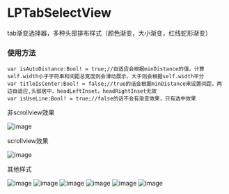 # LPTabSelectView
tab渐变选择器，多种头部排布样式（颜色渐变，大小渐变，红线蛇形渐变）

### 使用方法
```objc
var isAutoDistance:Bool! = true;//自适应会根据minDistance的值，计算self.width小于字符串和间距总宽度则会滑动展示，大于则会根据self.width平分
var titleIsCenter:Bool! = false;//true的话会根据minDistance来设置间距，两边自适应,头部居中，headLeftInset，headRightInset无效
var isUseLine:Bool! = true;//false的话不会有渐变效果，只有选中效果
```

非scrollview效果

![image](https://github.com/lupeng123/LPImgUrlStore/blob/master/4.gif?raw=true)

scrollview效果

![image](https://github.com/lupeng123/LPImgUrlStore/blob/master/5.gif?raw=true)

其他样式

![image](https://github.com/lupeng123/LPImgUrlStore/blob/master/img/1.jpg?raw=true)
![image](https://github.com/lupeng123/LPImgUrlStore/blob/master/img/2.jpg?raw=true)
![image](https://github.com/lupeng123/LPImgUrlStore/blob/master/img/3.jpg?raw=true)
![image](https://github.com/lupeng123/LPImgUrlStore/blob/master/img/4.jpg?raw=true)
![image](https://github.com/lupeng123/LPImgUrlStore/blob/master/img/5.jpg?raw=true)
![image](https://github.com/lupeng123/LPImgUrlStore/blob/master/img/6.jpg?raw=true)
